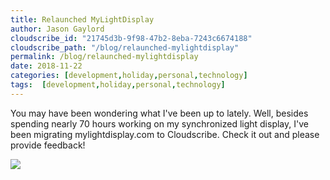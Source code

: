 ```yaml
---
title: Relaunched MyLightDisplay
author: Jason Gaylord
cloudscribe_id: "21745d3b-9f98-47b2-8eba-7243c6674188"
cloudscribe_path: "/blog/relaunched-mylightdisplay"
permalink: /blog/relaunched-mylightdisplay
date: 2018-11-22
categories: [development,holiday,personal,technology]
tags:  [development,holiday,personal,technology]
---
```


You may have been wondering what I've been up to lately. Well, besides spending nearly 70 hours working on my synchronized light display, I've been migrating mylightdisplay.com to Cloudscribe. Check it out and please provide feedback!

[![](https://mylightdisplay.com/MyLightDisplay/images/MyLightDisplay.png)](https://jasong.us/mylightdisplay)
